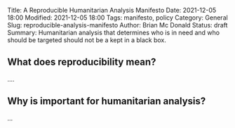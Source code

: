 Title: A Reproducible Humanitarian Analysis Manifesto
Date: 2021-12-05 18:00
Modified: 2021-12-05 18:00
Tags: manifesto, policy 
Category: General
Slug: reproducible-analysis-manifesto
Author: Brian Mc Donald
Status: draft
Summary: Humanitarian analysis that determines who is in need and who should be targeted should not be a kept in a black box.

## What does reproducibility mean?
....
## Why is important for humanitarian analysis?
...
